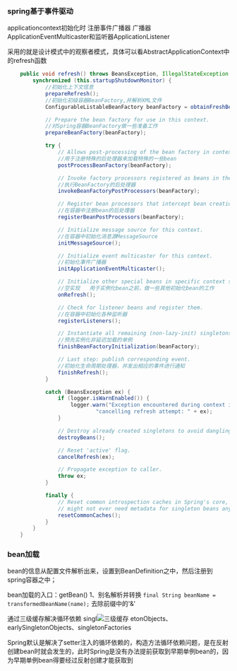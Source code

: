 ### spring基于事件驱动
applicationcontext初始化时
注册事件广播器
广播器ApplicationEventMulticaster和监听器ApplicationListener

采用的就是设计模式中的观察者模式，具体可以看AbstractApplicationContext中的refresh函数
```java
	public void refresh() throws BeansException, IllegalStateException {
		synchronized (this.startupShutdownMonitor) {
			//初始化上下文信息
			prepareRefresh();
			//初始化初级容器BeanFactory,并解析XML文件
			ConfigurableListableBeanFactory beanFactory = obtainFreshBeanFactory();

			// Prepare the bean factory for use in this context.
			//对Spring容器BeanFactory做一些准备工作
			prepareBeanFactory(beanFactory);

			try {
				// Allows post-processing of the bean factory in context subclasses.
				//用于注册特殊的后处理器来加载特殊的一些bean
				postProcessBeanFactory(beanFactory);

				// Invoke factory processors registered as beans in the context.
				//执行BeanFactory的后处理器
				invokeBeanFactoryPostProcessors(beanFactory);

				// Register bean processors that intercept bean creation.
				//在容器中注册bean的后处理器
				registerBeanPostProcessors(beanFactory);

				// Initialize message source for this context.
				//在容器中初始化消息源MessageSource
				initMessageSource();

				// Initialize event multicaster for this context.
				//初始化事件广播器
				initApplicationEventMulticaster();

				// Initialize other special beans in specific context subclasses.
				//空实现   用于实例化bean之前，做一些其他初始化bean的工作
				onRefresh();

				// Check for listener beans and register them.
				//在容器中初始化各种监听器
				registerListeners();

				// Instantiate all remaining (non-lazy-init) singletons.
				//预先实例化非延迟加载的单例
				finishBeanFactoryInitialization(beanFactory);

				// Last step: publish corresponding event.
				//初始化生命周期处理器，并发出相应的事件进行通知
				finishRefresh();
			}

			catch (BeansException ex) {
				if (logger.isWarnEnabled()) {
					logger.warn("Exception encountered during context initialization - " +
							"cancelling refresh attempt: " + ex);
				}

				// Destroy already created singletons to avoid dangling resources.
				destroyBeans();

				// Reset 'active' flag.
				cancelRefresh(ex);

				// Propagate exception to caller.
				throw ex;
			}

			finally {
				// Reset common introspection caches in Spring's core, since we
				// might not ever need metadata for singleton beans anymore...
				resetCommonCaches();
			}
		}
	}    
```

### bean加载
bean的信息从配置文件解析出来，设置到BeanDefinition之中，然后注册到spring容器之中；

bean加载的入口：getBean()
1、别名解析并转换
`final String beanName = transformedBeanName(name);`
去除前缀中的'&'

通过三级缓存解决循环依赖
singl![三级缓存](https://user-images.githubusercontent.com/49087641/159655003-77149902-28b5-4aa7-9c66-cd5ee8591044.png)
etonObjects、earlySingletonObjects、singletonFactories

Spring默认是解决了setter注入的循环依赖的，构造方法循环依赖问题，是在反射创建bean时就会发生的，此时Spring是没有办法提前获取到早期单例bean的，因为早期单例bean得要经过反射创建才能获取到

